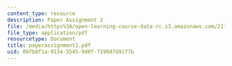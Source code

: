 ```yaml
---
content_type: resource
description: Paper Assignment 2
file: /media/https%3A/open-learning-course-data-rc.s3.amazonaws.com/21l-002-2-foundations-of-western-culture-ii-renaissance-to-modernity-spring-2003/06fb0f1a913455459d0f7199d7d9177b_paperassignment2.pdf
file_type: application/pdf
resourcetype: Document
title: paperassignment2.pdf
uid: 06fb0f1a-9134-5545-9d0f-7199d7d9177b
---
```

